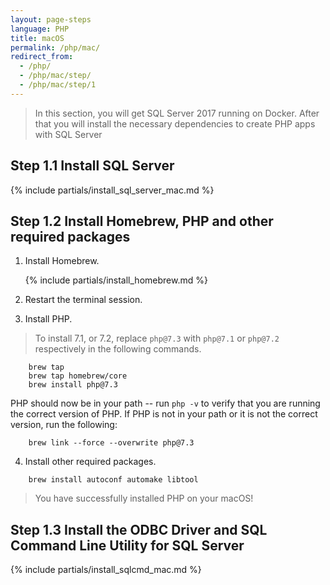 ```yaml
---
layout: page-steps
language: PHP
title: macOS
permalink: /php/mac/
redirect_from:
  - /php/
  - /php/mac/step/
  - /php/mac/step/1
---
```


> In this section, you will get SQL Server 2017 running on Docker. After that you will install the necessary dependencies to create PHP apps with SQL Server

## Step 1.1 Install SQL Server

{% include partials/install_sql_server_mac.md %}

## Step 1.2 Install Homebrew, PHP and other required packages

1. Install Homebrew.

    {% include partials/install_homebrew.md %}

2. Restart the terminal session.

3. Install PHP.

> To install 7.1, or 7.2, replace `php@7.3` with `php@7.1` or `php@7.2` respectively in the following commands.

```terminal
    brew tap 
    brew tap homebrew/core
    brew install php@7.3
```

PHP should now be in your path -- run `php -v` to verify that you are running the correct version of PHP. If PHP is not in your path or it is not the correct version, run the following:

```terminal
    brew link --force --overwrite php@7.3
```

4. Install other required packages.

```terminal
    brew install autoconf automake libtool
```

> You have successfully installed PHP on your macOS!

## Step 1.3 Install the ODBC Driver and SQL Command Line Utility for SQL Server

{% include partials/install_sqlcmd_mac.md %}
